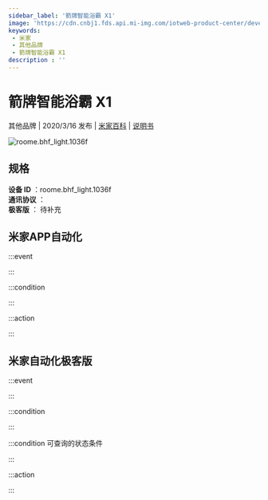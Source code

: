 ```yaml
---
sidebar_label: '箭牌智能浴霸 X1'
image: 'https://cdn.cnbj1.fds.api.mi-img.com/iotweb-product-center/developer_1582694419068iI0RYFMB.png?GalaxyAccessKeyId=AKVGLQWBOVIRQ3XLEW&Expires=9223372036854775807&Signature=+VsMuhJCZCaUZKay0v47veQPznU='
keywords: 
 - 米家
 - 其他品牌
 - 箭牌智能浴霸 X1
description : ''
---
```

# 箭牌智能浴霸 X1

其他品牌 | 2020/3/16 发布 | [米家百科](https://home.mi.com/webapp/content/baike/product/index.html?model=roome.bhf_light.1036f) | [说明书](https://home.mi.com/views/introduction.html?model=roome.bhf_light.1036f&region=cn)

![roome.bhf_light.1036f](https://cdn.cnbj1.fds.api.mi-img.com/iotweb-product-center/developer_1582694419068iI0RYFMB.png?GalaxyAccessKeyId=AKVGLQWBOVIRQ3XLEW&Expires=9223372036854775807&Signature=+VsMuhJCZCaUZKay0v47veQPznU=)

## 规格  
> 
**设备 ID** ：roome.bhf_light.1036f  
**通讯协议** ：  
**极客版**  ： 待补充 


## 米家APP自动化  

:::event  

:::

:::condition  

:::

:::action   

:::

## 米家自动化极客版  

:::event  

:::

:::condition  

:::

:::condition 可查询的状态条件  

:::

:::action  

:::

        
